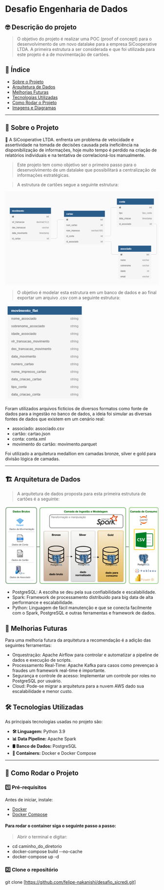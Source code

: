 # Desafio Engenharia de Dados

## :nerd_face: Descrição do projeto

> O objetivo do projeto é realizar uma POC (proof of concept) para o desenvolvimento de um novo datalake para a empresa SiCooperative LTDA. A primeira estrutura a ser considerada e que foi utilizada para este projeto é a de movimentação de cartões.

## 📌 Índice
- [Sobre o Projeto](#-sobre-o-projeto)
- [Arquitetura de Dados](#-arquitetura-de-dados)
- [Melhorias Futuras](#-melhorias-futuras)
- [Tecnologias Utilizadas](#-tecnologias-utilizadas)
- [Como Rodar o Projeto](#-como-rodar-o-projeto)
- [Imagens e Diagramas](#-imagens-e-diagramas)

---

## 📖 Sobre o Projeto

📌 A SiCooperative LTDA. enfrenta um problema de velocidade e assertividade na tomada de decisões causada pela ineficiência na disponibilização de informações, hoje muito tempo é perdido na criação de relatórios individuais e na tentativa de correlacioná-los manualmente.

> Este projeto tem como objetivo ser o primeiro passo para o desenvolvimento de um datalake que possibilitará a centralização de informações estratégicas.

> A estrutura de cartões segue a seguinte estrutura:

![tabela_silver](img/tabelas_silver.png)

> O objetivo é modelar esta estrutura em um banco de dados e ao final exportar um arquivo .csv com a seguinte estrutura:

![tabela_gold](img/tabela_gold.png)


Foram utilizados arquivos ficticios de diversos formatos como fonte de dados para a ingestão no banco de dados, a ideia foi simular as diversas fontes de dados que existem em um cenário real:

- associado: associado.csv
- cartão: cartao.json
- conta: conta.xml
- movimento do cartão: movimento.parquet

Foi utilizado a arquitetura medallion em camadas bronze, silver e gold para divisão lógica de camadas.

---

## :building_construction: Arquitetura de Dados

> A arquitetura de dados proposta para esta primeira estrutura de cartões é a seguinte:

![arquitetura](img/arquitetura.png)

- PostgreSQL: A escolha se deu pela sua confiabilidade e escalabilidade.
- Spark: Framework de processamento distribuido para big data de alta performance e escalabilidade.
- Python: Linguagem de fácil manutenção e que se conecta facilmente com o Spark, PostgreSQL e outras ferramentas e framework de dados.

## :rocket: Melhorias Futuras

Para uma melhoria futura da arquitetura a recomendação é a adição das seguintes ferramentas:

- Orquestração: Apache Airflow para controlar e automatizar a pipeline de dados e execução de scripts.
- Processamento Real-Time: Apache Kafka para casos como prevençao à fraudes um framework real-time é importante.
- Segurança e controle de acesso: Implementar um controle por roles no PostgreSQL por usuário.
- Cloud: Pode-se migrar a arquitetura para a nuvem AWS dado sua escalabilidade e menor custo.

## 🛠 Tecnologias Utilizadas

As principais tecnologias usadas no projeto são:

- **🛠 Linguagem:** Python 3.9
- **📊 Data Pipeline:** Apache Spark
- **🛢 Banco de Dados:** PostgreSQL
- **🐳 Containers:** Docker e Docker Compose

---

## 🚀 Como Rodar o Projeto

### **1️⃣ Pré-requisitos**
Antes de iniciar, instale:
- [Docker](https://docs.docker.com/get-docker/)
- [Docker Compose](https://docs.docker.com/compose/install/)

#### Para rodar o container siga o seguinte passo a passo:

> Abrir o terminal e digitar:

- cd caminho_do_diretorio
- docker-compose build --no-cache
- docker-compose up -d

### **2️⃣ Clone o repositório**

git clone [https://github.com/felipe-nakanishi/desafio_sicredi.git]

